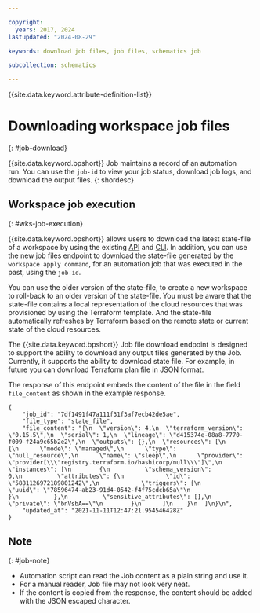 ```yaml
---

copyright:
  years: 2017, 2024
lastupdated: "2024-08-29"

keywords: download job files, job files, schematics job

subcollection: schematics

---
```


{{site.data.keyword.attribute-definition-list}}

# Downloading workspace job files
{: #job-download}

{{site.data.keyword.bpshort}} Job maintains a record of an automation run. You can use the `job-id` to view your job status, download job logs, and download the output files.
{: shordesc}

## Workspace job execution
{: #wks-job-execution}

{{site.data.keyword.bpshort}} allows users to download the latest state-file of a workspace by using the existing [API](/apidocs/schematics/schematics#get-workspace-template-state) and [CLI](/docs/schematics?topic=schematics-schematics-cli-reference#state-pull). In addition, you can use the new job files endpoint to download the state-file generated by the `workspace apply command`, for an automation job that was executed in the past, using the `job-id`.  

You can use the older version of the state-file, to create a new workspace to roll-back to an older version of the state-file. You must be aware that the state-file contains a local representation of the cloud resources that was provisioned by using the Terraform template. And the state-file automatically refreshes by Terraform based on the remote state or current state of the cloud resources.

The {{site.data.keyword.bpshort}} Job file download endpoint is designed to support the ability to download any output files generated by the Job. Currently, it supports the ability to download state file. For example, in future you can download Terraform plan file in JSON format.

The response of this endpoint embeds the content of the file in the field `file_content` as shown in the example response.

```text
{
    "job_id": "7df1491f47a111f31f3af7ecb42de5ae",
    "file_type": "state_file",
    "file_content": "{\n  \"version\": 4,\n  \"terraform_version\": \"0.15.5\",\n  \"serial\": 1,\n  \"lineage\": \"d415374e-08a8-7770-f009-f24a9c65b2e2\",\n  \"outputs\": {},\n  \"resources\": [\n    {\n      \"mode\": \"managed\",\n      \"type\": \"null_resource\",\n      \"name\": \"sleep\",\n      \"provider\": \"provider[\\\"registry.terraform.io/hashicorp/null\\\"]\",\n      \"instances\": [\n        {\n          \"schema_version\": 0,\n          \"attributes\": {\n            \"id\": \"5881126972189801242\",\n            \"triggers\": {\n              \"uuid\": \"78596474-ab23-91d4-0542-f4f75cdcb65a\"\n            }\n          },\n          \"sensitive_attributes\": [],\n          \"private\": \"bnVsbA==\"\n        }\n      ]\n    }\n  ]\n}\n",
    "updated_at": "2021-11-11T12:47:21.954546428Z"
}
```

## Note
{: #job-note}

- Automation script can read the Job content as a plain string and use it.  
- For a manual reader, Job file may not look very neat.
- If the content is copied from the response, the content should be added with the JSON escaped character.
